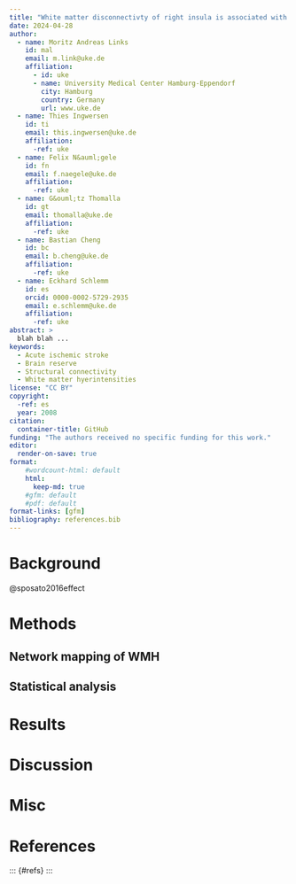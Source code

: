 ```yaml
---
title: "White matter disconnectivty of right insula is associated with poor functional outome in acute ischemic stroke"
date: 2024-04-28
author:
  - name: Moritz Andreas Links
    id: mal
    email: m.link@uke.de
    affiliation:
      - id: uke
      - name: University Medical Center Hamburg-Eppendorf
        city: Hamburg
        country: Germany
        url: www.uke.de
  - name: Thies Ingwersen
    id: ti
    email: this.ingwersen@uke.de
    affiliation: 
      -ref: uke
  - name: Felix N&auml;gele
    id: fn
    email: f.naegele@uke.de
    affiliation: 
      -ref: uke
  - name: G&ouml;tz Thomalla
    id: gt
    email: thomalla@uke.de
    affiliation: 
      -ref: uke
  - name: Bastian Cheng
    id: bc
    email: b.cheng@uke.de
    affiliation: 
      -ref: uke  
  - name: Eckhard Schlemm
    id: es
    orcid: 0000-0002-5729-2935
    email: e.schlemm@uke.de
    affiliation: 
      -ref: uke
abstract: > 
  blah blah ...
keywords:
  - Acute ischemic stroke
  - Brain reserve
  - Structural connectivity
  - White matter hyerintensities
license: "CC BY"
copyright: 
  -ref: es
  year: 2008
citation: 
  container-title: GitHub
funding: "The authors received no specific funding for this work."
editor:
  render-on-save: true
format:
    #wordcount-html: default
    html:
      keep-md: true
    #gfm: default
    #pdf: default
format-links: [gfm]
bibliography: references.bib
---
```




# Background

@sposato2016effect

# Methods

## Network mapping of WMH

## Statistical analysis

# Results

# Discussion

# Misc

# References
::: {#refs}
:::